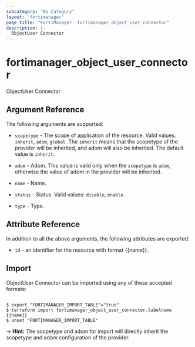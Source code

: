 ```yaml
---
subcategory: "No Category"
layout: "fortimanager"
page_title: "FortiManager: fortimanager_object_user_connector"
description: |-
  ObjectUser Connector
---
```


# fortimanager_object_user_connector
ObjectUser Connector

## Argument Reference


The following arguments are supported:

* `scopetype` - The scope of application of the resource. Valid values: `inherit`, `adom`, `global`. The `inherit` means that the scopetype of the provider will be inherited, and adom will also be inherited. The default value is `inherit`.
* `adom` - Adom. This value is valid only when the `scopetype` is `adom`, otherwise the value of adom in the provider will be inherited.

* `name` - Name.
* `status` - Status. Valid values: `disable`, `enable`.

* `type` - Type.


## Attribute Reference

In addition to all the above arguments, the following attributes are exported:
* `id` - an identifier for the resource with format {{name}}.

## Import

ObjectUser Connector can be imported using any of these accepted formats:
```

$ export "FORTIMANAGER_IMPORT_TABLE"="true"
$ terraform import fortimanager_object_user_connector.labelname {{name}}
$ unset "FORTIMANAGER_IMPORT_TABLE"
```
-> **Hint:** The scopetype and adom for import will directly inherit the scopetype and adom configuration of the provider.
